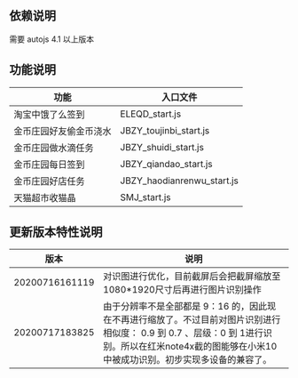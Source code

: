 ## 依赖说明

需要 autojs 4.1 以上版本

## 功能说明

| 功能                   | 入口文件                   |
| ---------------------- | -------------------------- |
| 淘宝中饿了么签到       | ELEQD_start.js             |
| 金币庄园好友偷金币浇水 | JBZY_toujinbi_start.js     |
| 金币庄园做水滴任务     | JBZY_shuidi_start.js       |
| 金币庄园每日签到       | JBZY_qiandao_start.js      |
| 金币庄园好店任务       | JBZY_haodianrenwu_start.js |
| 天猫超市收猫晶         | SMJ_start.js               |

## 更新版本特性说明

| 版本           | 说明                                                         |
| -------------- | ------------------------------------------------------------ |
| 20200716161119 | 对识图进行优化，目前截屏后会把截屏缩放至1080*1920尺寸后再进行图片识别操作 |
| 20200717183825 | 由于分辨率不是全部都是 9：16 的，因此现在不再进行缩放了。不过目前对图片识别进行相似度： 0.9 到 0.7 、层级：0 到 1进行识别。所以在红米note4x截的图能够在小米10中被成功识别。初步实现多设备的兼容了。 |

